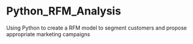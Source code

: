 # Python_RFM_Analysis
Using Python to create a RFM model to segment customers and propose appropriate marketing campaigns
